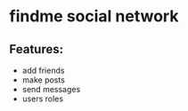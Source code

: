 <h1>findme social network</h1>
<h2>Features:</h2>
<ul>
  <li>add friends</li>
  <li>make posts</li>
  <li>send messages</li>
  <li>users roles</li>
</ul>
